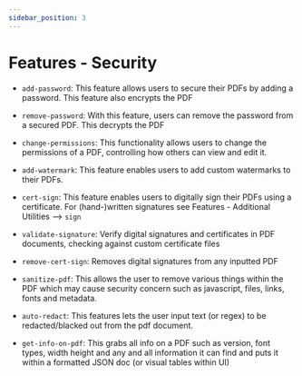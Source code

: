 ```yaml
---
sidebar_position: 3
---
```

# Features - Security

- `add-password`: This feature allows users to secure their PDFs by adding a password. This feature also encrypts the PDF

- `remove-password`: With this feature, users can remove the password from a secured PDF. This decrypts the PDF

- `change-permissions`: This functionality allows users to change the permissions of a PDF, controlling how others can view and edit it.

- `add-watermark`: This feature enables users to add custom watermarks to their PDFs.

- `cert-sign`: This feature enables users to digitally sign their PDFs using a certificate. For (hand-)written signatures see Features - Additional Utilities --> `sign`

- `validate-signature`: Verify digital signatures and certificates in PDF documents, checking against custom certificate files

- `remove-cert-sign`: Removes digital signatures from any inputted PDF

- `sanitize-pdf`: This allows the user to remove various things within the PDF which may cause security concern such as javascript, files, links, fonts and metadata.

- `auto-redact`: This features lets the user input text (or regex) to be redacted/blacked out from the pdf document.

- `get-info-on-pdf`: This grabs all info on a PDF such as version, font types, width height and any and all information it can find and puts it within a formatted JSON doc (or visual tables within UI)
